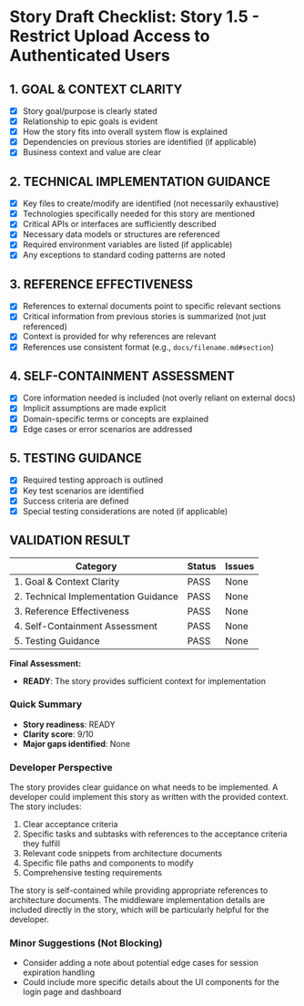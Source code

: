 # Story Draft Checklist: Story 1.5 - Restrict Upload Access to Authenticated Users

## 1. GOAL & CONTEXT CLARITY

- [x] Story goal/purpose is clearly stated
- [x] Relationship to epic goals is evident
- [x] How the story fits into overall system flow is explained
- [x] Dependencies on previous stories are identified (if applicable)
- [x] Business context and value are clear

## 2. TECHNICAL IMPLEMENTATION GUIDANCE

- [x] Key files to create/modify are identified (not necessarily exhaustive)
- [x] Technologies specifically needed for this story are mentioned
- [x] Critical APIs or interfaces are sufficiently described
- [x] Necessary data models or structures are referenced
- [x] Required environment variables are listed (if applicable)
- [x] Any exceptions to standard coding patterns are noted

## 3. REFERENCE EFFECTIVENESS

- [x] References to external documents point to specific relevant sections
- [x] Critical information from previous stories is summarized (not just referenced)
- [x] Context is provided for why references are relevant
- [x] References use consistent format (e.g., `docs/filename.md#section`)

## 4. SELF-CONTAINMENT ASSESSMENT

- [x] Core information needed is included (not overly reliant on external docs)
- [x] Implicit assumptions are made explicit
- [x] Domain-specific terms or concepts are explained
- [x] Edge cases or error scenarios are addressed

## 5. TESTING GUIDANCE

- [x] Required testing approach is outlined
- [x] Key test scenarios are identified
- [x] Success criteria are defined
- [x] Special testing considerations are noted (if applicable)

## VALIDATION RESULT

| Category                             | Status | Issues |
| ------------------------------------ | ------ | ------ |
| 1. Goal & Context Clarity            | PASS   | None   |
| 2. Technical Implementation Guidance | PASS   | None   |
| 3. Reference Effectiveness           | PASS   | None   |
| 4. Self-Containment Assessment       | PASS   | None   |
| 5. Testing Guidance                  | PASS   | None   |

**Final Assessment:**

- **READY**: The story provides sufficient context for implementation

### Quick Summary
- **Story readiness**: READY
- **Clarity score**: 9/10
- **Major gaps identified**: None

### Developer Perspective
The story provides clear guidance on what needs to be implemented. A developer could implement this story as written with the provided context. The story includes:

1. Clear acceptance criteria
2. Specific tasks and subtasks with references to the acceptance criteria they fulfill
3. Relevant code snippets from architecture documents
4. Specific file paths and components to modify
5. Comprehensive testing requirements

The story is self-contained while providing appropriate references to architecture documents. The middleware implementation details are included directly in the story, which will be particularly helpful for the developer.

### Minor Suggestions (Not Blocking)
- Consider adding a note about potential edge cases for session expiration handling
- Could include more specific details about the UI components for the login page and dashboard
